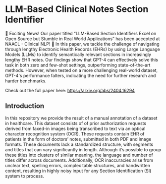 # LLM-Based Clinical Notes Section Identifier

:tada: Exciting News! Our paper titled “LLM-Based Section Identifiers Excel on Open Source but Stumble in Real World Applications” has been accepted at NAACL - Clinical NLP! :tada:
In this paper, we tackle the challenge of navigating through lengthy Electronic Health Records (EHRs) by using Large Language Models (LLMs) to identify semantically relevant sections in increasingly lengthy EHR notes. Our findings show that GPT-4 can effectively solve this task in both zero and few-shot settings, outperforming state-of-the-art methods.
However, when tested on a more challenging real-world dataset, GPT-4's performance falters, indicating the need for further research and harder benchmarks.

Check out the full paper here: https://arxiv.org/abs/2404.16294 

## Introduction

In this repository we provide the result of a manual annotation of a dataset in healthcare. This dataset consists of of prior authorization requests derived from faxed-in images being transcribed to text via an optical character recognition system (OCR). These requests contain EHR of patients in the form of doctors’ notes, submitted in both PDF and image formats. These documents lack a standardized structure, with segments and titles that can vary significantly in length. Although it’s possible to group these titles into clusters of similar meaning, the language and number of titles differ across documents. Additionally, OCR inaccuracies arise from unclear text, spelling errors, complex table structures, and handwritten content, resulting in highly noisy input for any Section Identification (SI) system to process. 


